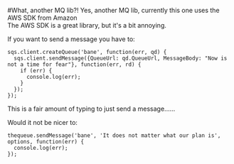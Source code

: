 #What, another MQ lib?!
Yes, another MQ lib, currently this one uses the AWS SDK from Amazon  
The AWS SDK is a great library, but it's a bit annoying.

If you want to send a message you have to:

    sqs.client.createQueue('bane', function(err, qd) {
      sqs.client.sendMessage({QueueUrl: qd.QueueUrl, MessageBody: "Now is not a time for fear"}, function(err, rd) {
        if (err) {
          console.log(err);
        }
      });
    });

This is a fair amount of typing to just send a message......

Would it not be nicer to:

    thequeue.sendMessage('bane', 'It does not matter what our plan is', options, function(err) {
      console.log(err);
    });
